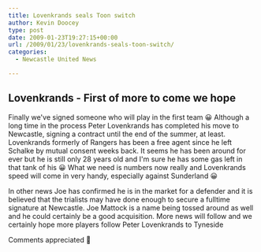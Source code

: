 ```yaml
---
title: Lovenkrands seals Toon switch
author: Kevin Doocey
type: post
date: 2009-01-23T19:27:15+00:00
url: /2009/01/23/lovenkrands-seals-toon-switch/
categories:
  - Newcastle United News

---
```

## Lovenkrands - First of more to come we hope

Finally we've signed someone who will play in the first team 😀 Although a long time in the process Peter Lovenkrands has completed his move to Newcastle, signing a contract until the end of the summer, at least. Lovenkrands formerly of Rangers has been a free agent since he left Schalke by mutual consent weeks back. It seems he has been around for ever but he is still only 28 years old and I'm sure he has some gas left in that tank of his 😀 What we need is numbers now really and Lovenkrands speed will come in very handy, especially against Sunderland 😀

In other news Joe has confirmed he is in the market for a defender and it is believed that the trialists may have done enough to secure a fulltime signature at Newcastle. Joe Mattock is a name being tossed around as well and he could certainly be a good acquisition. More news will follow and we certainly hope more players follow Peter Lovenkrands to Tyneside

Comments appreciated 🙂

